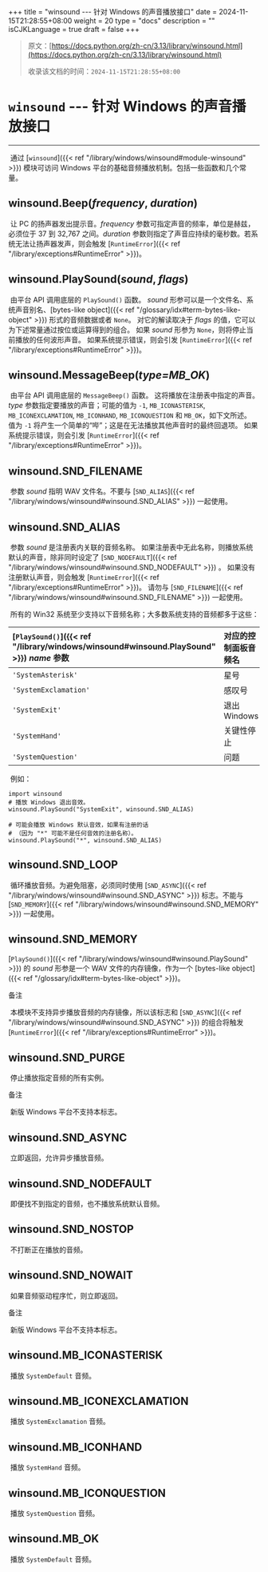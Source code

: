 +++
title = "winsound --- 针对 Windows 的声音播放接口"
date = 2024-11-15T21:28:55+08:00
weight = 20
type = "docs"
description = ""
isCJKLanguage = true
draft = false
+++

> 原文：[https://docs.python.org/zh-cn/3.13/library/winsound.html](https://docs.python.org/zh-cn/3.13/library/winsound.html)
>
> 收录该文档的时间：`2024-11-15T21:28:55+08:00`

# `winsound` --- 针对 Windows 的声音播放接口

------

​	通过 [`winsound`]({{< ref "/library/windows/winsound#module-winsound" >}}) 模块可访问 Windows 平台的基础音频播放机制。包括一些函数和几个常量。

## winsound.**Beep**(*frequency*, *duration*)

​	让 PC 的扬声器发出提示音。*frequency* 参数可指定声音的频率，单位是赫兹，必须位于 37 到 32,767 之间。*duration* 参数则指定了声音应持续的毫秒数。若系统无法让扬声器发声，则会触发 [`RuntimeError`]({{< ref "/library/exceptions#RuntimeError" >}})。

## winsound.**PlaySound**(*sound*, *flags*)

​	由平台 API 调用底层的 `PlaySound()` 函数。 *sound* 形参可以是一个文件名、系统声音别名、[bytes-like object]({{< ref "/glossary/idx#term-bytes-like-object" >}}) 形式的音频数据或者 `None`。 对它的解读取决于 *flags* 的值，它可以为下述常量通过按位或运算得到的组合。 如果 *sound* 形参为 `None`，则将停止当前播放的任何波形声音。 如果系统提示错误，则会引发 [`RuntimeError`]({{< ref "/library/exceptions#RuntimeError" >}})。

## winsound.**MessageBeep**(*type=MB_OK*)

​	由平台 API 调用底层的 `MessageBeep()` 函数。 这将播放在注册表中指定的声音。 *type* 参数指定要播放的声音；可能的值为 `-1`, `MB_ICONASTERISK`, `MB_ICONEXCLAMATION`, `MB_ICONHAND`, `MB_ICONQUESTION` 和 `MB_OK`，如下文所述。 值为 `-1` 将产生一个简单的“哔”；这是在无法播放其他声音时的最终回退项。 如果系统提示错误，则会引发 [`RuntimeError`]({{< ref "/library/exceptions#RuntimeError" >}})。

## winsound.**SND_FILENAME**

​	参数 *sound* 指明 WAV 文件名。不要与 [`SND_ALIAS`]({{< ref "/library/windows/winsound#winsound.SND_ALIAS" >}}) 一起使用。

## winsound.**SND_ALIAS**

​	参数 *sound* 是注册表内关联的音频名称。 如果注册表中无此名称，则播放系统默认的声音，除非同时设定了 [`SND_NODEFAULT`]({{< ref "/library/windows/winsound#winsound.SND_NODEFAULT" >}}) 。 如果没有注册默认声音，则会触发 [`RuntimeError`]({{< ref "/library/exceptions#RuntimeError" >}})。 请勿与 [`SND_FILENAME`]({{< ref "/library/windows/winsound#winsound.SND_FILENAME" >}}) 一起使用。

​	所有的 Win32 系统至少支持以下音频名称；大多数系统支持的音频都多于这些：

| [`PlaySound()`]({{< ref "/library/windows/winsound#winsound.PlaySound" >}}) *name* 参数 | 对应的控制面板音频名 |
| :----------------------------------------------------------- | :------------------- |
| `'SystemAsterisk'`                                           | 星号                 |
| `'SystemExclamation'`                                        | 感叹号               |
| `'SystemExit'`                                               | 退出 Windows         |
| `'SystemHand'`                                               | 关键性停止           |
| `'SystemQuestion'`                                           | 问题                 |

​	例如：

```
import winsound
# 播放 Windows 退出音效。
winsound.PlaySound("SystemExit", winsound.SND_ALIAS)

# 可能会播放 Windows 默认音效，如果有注册的话
# （因为 "*" 可能不是任何音效的注册名称）。
winsound.PlaySound("*", winsound.SND_ALIAS)
```

## winsound.**SND_LOOP**

​	循环播放音频。为避免阻塞，必须同时使用 [`SND_ASYNC`]({{< ref "/library/windows/winsound#winsound.SND_ASYNC" >}}) 标志。不能与 [`SND_MEMORY`]({{< ref "/library/windows/winsound#winsound.SND_MEMORY" >}}) 一起使用。

## winsound.**SND_MEMORY**

[`PlaySound()`]({{< ref "/library/windows/winsound#winsound.PlaySound" >}}) 的 *sound* 形参是一个 WAV 文件的内存镜像，作为一个 [bytes-like object]({{< ref "/glossary/idx#term-bytes-like-object" >}})。

​备注
 

​	本模块不支持异步播放音频的内存镜像，所以该标志和 [`SND_ASYNC`]({{< ref "/library/windows/winsound#winsound.SND_ASYNC" >}}) 的组合将触发 [`RuntimeError`]({{< ref "/library/exceptions#RuntimeError" >}})。

## winsound.**SND_PURGE**

​	停止播放指定音频的所有实例。

​备注
 

​	新版 Windows 平台不支持本标志。

## winsound.**SND_ASYNC**

​	立即返回，允许异步播放音频。

## winsound.**SND_NODEFAULT**

​	即便找不到指定的音频，也不播放系统默认音频。

## winsound.**SND_NOSTOP**

​	不打断正在播放的音频。

## winsound.**SND_NOWAIT**

​	如果音频驱动程序忙，则立即返回。

​备注
 

​	新版 Windows 平台不支持本标志。

## winsound.**MB_ICONASTERISK**

​	播放 `SystemDefault` 音频。

## winsound.**MB_ICONEXCLAMATION**

​	播放 `SystemExclamation` 音频。

## winsound.**MB_ICONHAND**

​	播放 `SystemHand` 音频。

## winsound.**MB_ICONQUESTION**

​	播放 `SystemQuestion` 音频。

## winsound.**MB_OK**

​	播放 `SystemDefault` 音频。
